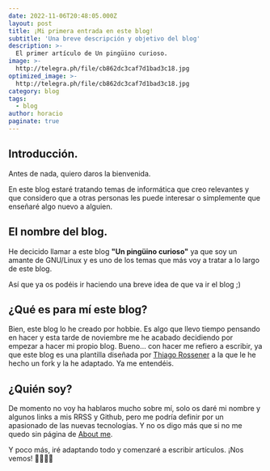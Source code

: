 ```yaml
---
date: 2022-11-06T20:48:05.000Z
layout: post
title: ¡Mi primera entrada en este blog!
subtitle: 'Una breve descripción y objetivo del blog'
description: >-
  El primer artículo de Un pingüino curioso.
image: >-
  http://telegra.ph/file/cb862dc3caf7d1bad3c18.jpg
optimized_image: >-
  http://telegra.ph/file/cb862dc3caf7d1bad3c18.jpg
category: blog
tags:
  - blog
author: horacio
paginate: true
---
```


## Introducción.

Antes de nada, quiero daros la bienvenida.

En este blog estaré tratando temas de informática que creo relevantes y que considero que a otras personas les puede interesar o simplemente que enseñaré algo nuevo a alguien.

## El nombre del blog.

He decicido llamar a este blog **"Un pingüino curioso"** ya que soy un amante de GNU/Linux y es uno de los temas que más voy a tratar a lo largo de este blog.

Así que ya os podéis ir haciendo una breve idea de que va ir el blog ;)

## ¿Qué es para mí este blog?

Bien, este blog lo he creado por hobbie. Es algo que llevo tiempo pensando en hacer y esta tarde de noviembre me he acabado decidiendo por empezar a hacer mi propio blog.
Bueno... con hacer me refiero a escribir, ya que este blog es una plantilla diseñada por [Thiago Rossener](https://github.com/thiagorossener) a la que le he hecho un fork y la he adaptado. Ya me entendéis.


## ¿Quién soy?

De momento no voy ha hablaros mucho sobre mí, solo os daré mi nombre y algunos links a mis RRSS y Github, pero me podría definir por un apasionado de las nuevas tecnologías.
Y no os digo más que si no me quedo sin página de [About me](https://h0r4ci0.github.io/aboutme).

Y poco más, iré adaptando todo y comenzaré a escribir artículos. ¡Nos vemos! 👩‍💻👨‍💻

<!-- --page-break-- -->
